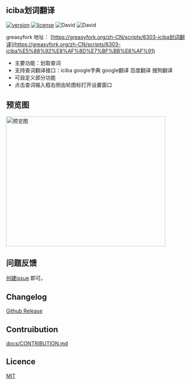 iciba划词翻译
-------------

[![version](https://img.shields.io/github/package-json/v/Firefox-Pro-Coding/iciba-translate-userscript.svg?style=flat-square)](https://greasyfork.org/zh-CN/scripts/6303-iciba)
[![license](https://img.shields.io/badge/license-MIT-green.svg?longCache=true&style=flat-square)](LICENSE)
![David](https://img.shields.io/david/Firefox-Pro-Coding/iciba-translate-userscript.svg?style=flat-square)
![David](https://img.shields.io/david/dev/Firefox-Pro-Coding/iciba-translate-userscript.svg?style=flat-square)

greasyfork 地址： [https://greasyfork.org/zh-CN/scripts/6303-iciba划词翻译](https://greasyfork.org/zh-CN/scripts/6303-iciba%E5%88%92%E8%AF%8D%E7%BF%BB%E8%AF%91)

- 主要功能：划取查词
- 支持查词翻译接口：iciba google字典 google翻译 百度翻译 搜狗翻译
- 可自定义部分功能
- 点击查词输入框右侧齿轮图标打开设置窗口

## 预览图
<img height="356" width="436" title="预览图" src="https://i.loli.net/2019/04/27/5cc416aaf2e9e.gif" />

## 问题反馈
[创建issue](https://github.com/Firefox-Pro-Coding/iciba-translate-userscript/issues) 即可。

## Changelog
[Github Release](https://github.com/Firefox-Pro-Coding/iciba-translate-userscript/releases)

## Contruibution
[docs/CONTRIBUTION.md](docs/CONTRIBUTING.md)

## Licence
[MIT](LICENSE)
